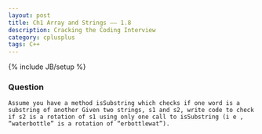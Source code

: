 ```yaml
---
layout: post
title: Ch1 Array and Strings —— 1.8
description: Cracking the Coding Interview
category: cplusplus
tags: C++
---
```

{% include JB/setup %}

### Question

	Assume you have a method isSubstring which checks if one word is a substring of another Given two strings, s1 and s2, write code to check if s2 is a rotation of s1 using only one call to isSubstring (i e , “waterbottle” is a rotation of “erbottlewat”).